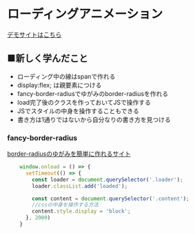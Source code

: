 # ローディングアニメーション

[デモサイトはこちら](https://taku-web3.com/project/loading-animation/index.html)

## ■新しく学んだこと
- ローディング中の線はspanで作れる
- display:flex; は親要素につける
- fancy-border-radiusでゆがみのborder-radiusを作れる
- load完了後のクラスを作っておいてJSで操作する
- JSでスタイルの中身を操作することもできる
- 書き方は1通りではないから自分なりの書き方を見つける


### fancy-border-radius
[border-radiusのゆがみを簡単に作れるサイト](https://9elements.github.io/fancy-border-radius/)

```js
    window.onload = () => {
      setTimeout(() => {
        const loader = document.querySelector('.loader');
        loader.classList.add('loaded');

        const content = document.querySelector('.content');
        //cssの中身を操作する方法
        content.style.display = 'block';
      }, 2000)
    }
```